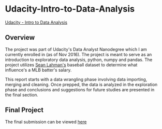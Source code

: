 # Udacity-Intro-to-Data-Analysis
[Udacity - Intro to Data Analysis](https://www.udacity.com/course/intro-to-data-analysis--ud170)

## Overview
The project was part of Udacity's Data Analyst Nanodegree which I am currently enrolled in (as of Nov 2016). The project is meant to serve as an introduction to exploratory data analysis, python, numpy and pandas. The project utilizes [Sean Lahman's](http://www.seanlahman.com/baseball-archive/statistics/) baseball dataset to determine what influence's a MLB batter's salary.

This report starts with a data wrangling phase involving data importing, merging and cleaning. Once prepped, the data is analyzed in the exploration phase and conclusions and suggestions for future studies are presented in the final section.

## Final Project
The final submission can be viewed [here](http://htmlpreview.github.io/?https://github.com/ian-whitestone/Udacity-Intro-to-Data-Analysis/blob/master/Ian_Whitestone_UD170%20-%20Data%20Exploration%20-%20Batters.html)
